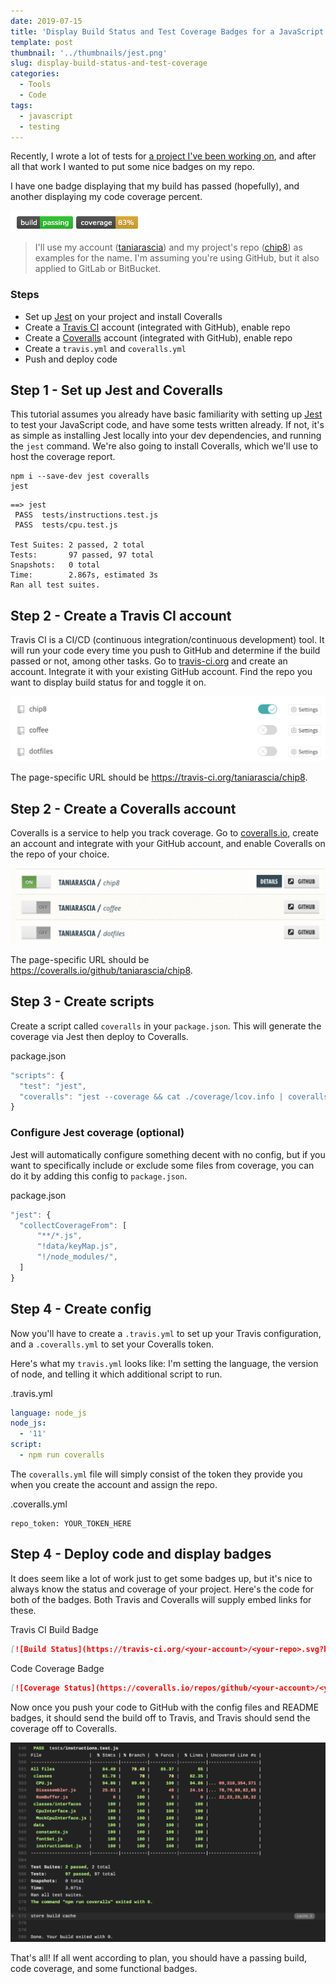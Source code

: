 ```yaml
---
date: 2019-07-15
title: 'Display Build Status and Test Coverage Badges for a JavaScript Project'
template: post
thumbnail: '../thumbnails/jest.png'
slug: display-build-status-and-test-coverage
categories:
  - Tools
  - Code
tags:
  - javascript
  - testing
---
```


Recently, I wrote a lot of tests for [a project I've been working on](https://github.com/taniarascia/chip8), and after all that work I wanted to put some nice badges on my repo.

I have one badge displaying that my build has passed (hopefully), and another displaying my code coverage percent.

![](../images/cov.png)

> I'll use my account ([taniarascia](https://github.com/taniarascia/)) and my project's repo ([chip8](https://github.com/taniarascia/chip8)) as examples for the name. I'm assuming you're using GitHub, but it also applied to GitLab or BitBucket.

### Steps

- Set up [Jest](https://jestjs.io/) on your project and install Coveralls
- Create a [Travis CI](https://travis-ci.org) account (integrated with GitHub), enable repo
- Create a [Coveralls](https://coveralls.io) account (integrated with GitHub), enable repo
- Create a `travis.yml` and `coveralls.yml`
- Push and deploy code

## Step 1 - Set up Jest and Coveralls

This tutorial assumes you already have basic familiarity with setting up [Jest](https://jestjs.io/) to test your JavaScript code, and have some tests written already. If not, it's as simple as installing Jest locally into your dev dependencies, and running the `jest` command. We're also going to install Coveralls, which we'll use to host the coverage report.

```
npm i --save-dev jest coveralls
jest
```

```terminal
==> jest
 PASS  tests/instructions.test.js
 PASS  tests/cpu.test.js

Test Suites: 2 passed, 2 total
Tests:       97 passed, 97 total
Snapshots:   0 total
Time:        2.867s, estimated 3s
Ran all test suites.
```

## Step 2 - Create a Travis CI account

Travis CI is a CI/CD (continuous integration/continuous development) tool. It will run your code every time you push to GitHub and determine if the build passed or not, among other tasks. Go to [travis-ci.org](https://travis-ci.org) and create an account. Integrate it with your existing GitHub account. Find the repo you want to display build status for and toggle it on.

![](../images/enable-travis.png)

The page-specific URL should be https://travis-ci.org/taniarascia/chip8.

## Step 2 - Create a Coveralls account

Coveralls is a service to help you track coverage. Go to [coveralls.io](https://coveralls.io), create an account and integrate with your GitHub account, and enable Coveralls on the repo of your choice.

![](../images/enable-coveralls.png)

The page-specific URL should be https://coveralls.io/github/taniarascia/chip8.

## Step 3 - Create scripts

Create a script called `coveralls` in your `package.json`. This will generate the coverage via Jest then deploy to Coveralls.

<div class="filename">package.json</div>

```js
"scripts": {
  "test": "jest",
  "coveralls": "jest --coverage && cat ./coverage/lcov.info | coveralls"
}
```

### Configure Jest coverage (optional)

Jest will automatically configure something decent with no config, but if you want to specifically include or exclude some files from coverage, you can do it by adding this config to `package.json`.

<div class="filename">package.json</div>

```js
"jest": {
  "collectCoverageFrom": [
      "**/*.js",
      "!data/keyMap.js",
      "!/node_modules/",
  ]
}
```

## Step 4 - Create config

Now you'll have to create a `.travis.yml` to set up your Travis configuration, and a `.coveralls.yml` to set your Coveralls token.

Here's what my `travis.yml` looks like: I'm setting the language, the version of node, and telling it which additional script to run.

<div class="filename">.travis.yml</div>

```yaml
language: node_js
node_js:
  - '11'
script:
  - npm run coveralls
```

The `coveralls.yml` file will simply consist of the token they provide you when you create the account and assign the repo.

<div class="filename">.coveralls.yml</div>

```
repo_token: YOUR_TOKEN_HERE
```

## Step 4 - Deploy code and display badges

It does seem like a lot of work just to get some badges up, but it's nice to always know the status and coverage of your project. Here's the code for both of the badges. Both Travis and Coveralls will supply embed links for these.

<div class="filename">Travis CI Build Badge</div>

```md
[![Build Status](https://travis-ci.org/<your-account>/<your-repo>.svg?branch=master)](https://travis-ci.org/taniarascia/chip8)
```

<div class="filename">Code Coverage Badge</div>

```md
[![Coverage Status](https://coveralls.io/repos/github/<your-account>/<your-repo>/badge.svg?branch=master)](https://coveralls.io/github/taniarascia/chip8?branch=master)
```

Now once you push your code to GitHub with the config files and README badges, it should send the build off to Travis, and Travis should send the coverage off to Coveralls.

![](../images/coverage.png)

That's all! If all went according to plan, you should have a passing build, code coverage, and some functional badges.

